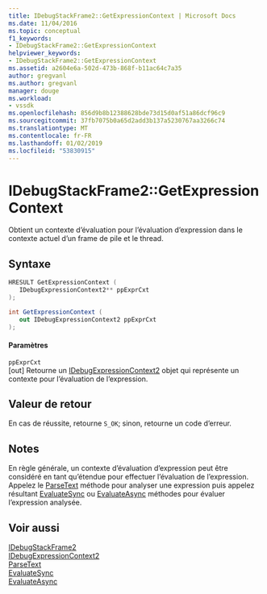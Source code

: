 ```yaml
---
title: IDebugStackFrame2::GetExpressionContext | Microsoft Docs
ms.date: 11/04/2016
ms.topic: conceptual
f1_keywords:
- IDebugStackFrame2::GetExpressionContext
helpviewer_keywords:
- IDebugStackFrame2::GetExpressionContext
ms.assetid: a2604e6a-502d-473b-868f-b11ac64c7a35
author: gregvanl
ms.author: gregvanl
manager: douge
ms.workload:
- vssdk
ms.openlocfilehash: 856d9b8b12388628bde73d15d0af51a86dcf96c9
ms.sourcegitcommit: 37fb7075b0a65d2add3b137a5230767aa3266c74
ms.translationtype: MT
ms.contentlocale: fr-FR
ms.lasthandoff: 01/02/2019
ms.locfileid: "53830915"
---
```

# <a name="idebugstackframe2getexpressioncontext"></a>IDebugStackFrame2::GetExpressionContext
Obtient un contexte d’évaluation pour l’évaluation d’expression dans le contexte actuel d’un frame de pile et le thread.  
  
## <a name="syntax"></a>Syntaxe  
  
```cpp  
HRESULT GetExpressionContext (   
   IDebugExpressionContext2** ppExprCxt  
);  
```  
  
```csharp  
int GetExpressionContext (   
   out IDebugExpressionContext2 ppExprCxt  
);  
```  
  
#### <a name="parameters"></a>Paramètres  
 `ppExprCxt`  
 [out] Retourne un [IDebugExpressionContext2](../../../extensibility/debugger/reference/idebugexpressioncontext2.md) objet qui représente un contexte pour l’évaluation de l’expression.  
  
## <a name="return-value"></a>Valeur de retour  
 En cas de réussite, retourne `S_OK`; sinon, retourne un code d’erreur.  
  
## <a name="remarks"></a>Notes  
 En règle générale, un contexte d’évaluation d’expression peut être considéré en tant qu’étendue pour effectuer l’évaluation de l’expression. Appelez le [ParseText](../../../extensibility/debugger/reference/idebugexpressioncontext2-parsetext.md) méthode pour analyser une expression puis appelez résultant [EvaluateSync](../../../extensibility/debugger/reference/idebugexpression2-evaluatesync.md) ou [EvaluateAsync](../../../extensibility/debugger/reference/idebugexpression2-evaluateasync.md) méthodes pour évaluer l’expression analysée.  
  
## <a name="see-also"></a>Voir aussi  
 [IDebugStackFrame2](../../../extensibility/debugger/reference/idebugstackframe2.md)   
 [IDebugExpressionContext2](../../../extensibility/debugger/reference/idebugexpressioncontext2.md)   
 [ParseText](../../../extensibility/debugger/reference/idebugexpressioncontext2-parsetext.md)   
 [EvaluateSync](../../../extensibility/debugger/reference/idebugexpression2-evaluatesync.md)   
 [EvaluateAsync](../../../extensibility/debugger/reference/idebugexpression2-evaluateasync.md)